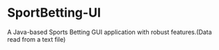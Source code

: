 # SportBetting-UI
A Java-based Sports Betting GUI application with robust features.(Data read from a text file)
